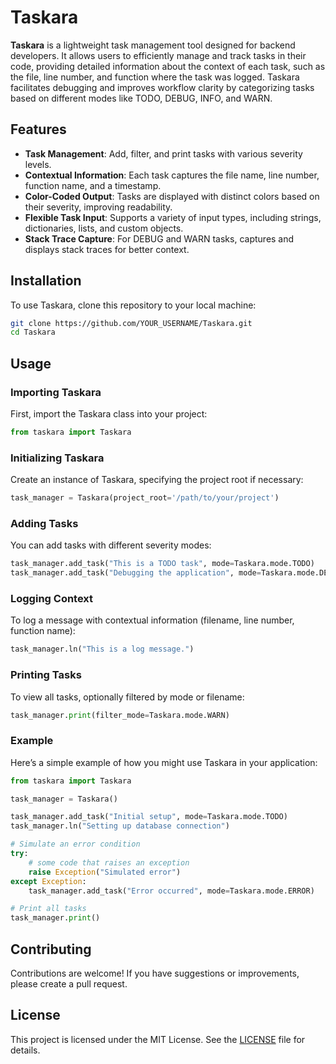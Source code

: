 # Taskara

**Taskara** is a lightweight task management tool designed for backend developers. It allows users to efficiently manage and track tasks in their code, providing detailed information about the context of each task, such as the file, line number, and function where the task was logged. Taskara facilitates debugging and improves workflow clarity by categorizing tasks based on different modes like TODO, DEBUG, INFO, and WARN.

## Features

- **Task Management**: Add, filter, and print tasks with various severity levels.
- **Contextual Information**: Each task captures the file name, line number, function name, and a timestamp.
- **Color-Coded Output**: Tasks are displayed with distinct colors based on their severity, improving readability.
- **Flexible Task Input**: Supports a variety of input types, including strings, dictionaries, lists, and custom objects.
- **Stack Trace Capture**: For DEBUG and WARN tasks, captures and displays stack traces for better context.

## Installation

To use Taskara, clone this repository to your local machine:

```bash
git clone https://github.com/YOUR_USERNAME/Taskara.git
cd Taskara
```

## Usage

### Importing Taskara

First, import the Taskara class into your project:

```python
from taskara import Taskara
```

### Initializing Taskara

Create an instance of Taskara, specifying the project root if necessary:

```python
task_manager = Taskara(project_root='/path/to/your/project')
```

### Adding Tasks

You can add tasks with different severity modes:

```python
task_manager.add_task("This is a TODO task", mode=Taskara.mode.TODO)
task_manager.add_task("Debugging the application", mode=Taskara.mode.DEBUG)
```

### Logging Context

To log a message with contextual information (filename, line number, function name):

```python
task_manager.ln("This is a log message.")
```

### Printing Tasks

To view all tasks, optionally filtered by mode or filename:

```python
task_manager.print(filter_mode=Taskara.mode.WARN)
```

### Example

Here’s a simple example of how you might use Taskara in your application:

```python
from taskara import Taskara

task_manager = Taskara()

task_manager.add_task("Initial setup", mode=Taskara.mode.TODO)
task_manager.ln("Setting up database connection")

# Simulate an error condition
try:
    # some code that raises an exception
    raise Exception("Simulated error")
except Exception:
    task_manager.add_task("Error occurred", mode=Taskara.mode.ERROR)

# Print all tasks
task_manager.print()
```

## Contributing

Contributions are welcome! If you have suggestions or improvements, please create a pull request.

## License

This project is licensed under the MIT License. See the [LICENSE](LICENSE) file for details.
